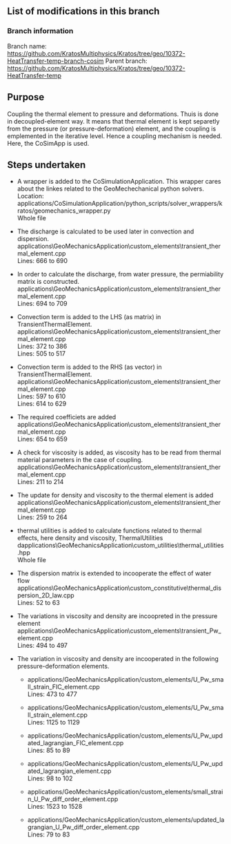 ## List of modifications in this branch

### Branch information
Branch name: https://github.com/KratosMultiphysics/Kratos/tree/geo/10372-HeatTransfer-temp-branch-cosim
Parent branch: https://github.com/KratosMultiphysics/Kratos/tree/geo/10372-HeatTransfer-temp

## Purpose
Coupling the thermal element to pressure and deformations. Thuis is done in decoupled-element way. It means that thermal element is kept separetly from the pressure (or pressure-deformation) element, and the coupling is emplemented in the iterative level. Hence a coupling mechanism is needed. Here, the CoSimApp is used.

## Steps undertaken
- A wrapper is added to the CoSimulationApplication. This wrapper cares about the linkes related to the GeoMechechanical python solvers. <br>
Location: applications/CoSimulationApplication/python_scripts/solver_wrappers/kratos/geomechanics_wrapper.py <br>
Whole file

- The discharge is calculated to be used later in convection and dispersion. <br>
applications\GeoMechanicsApplication\custom_elements\transient_thermal_element.cpp <br>
Lines: 666 to 690

- In order to calculate the discharge, from water pressure, the permiability matrix is constructed.
applications\GeoMechanicsApplication\custom_elements\transient_thermal_element.cpp <br>
Lines: 694 to 709

- Convection term is added to the LHS (as matrix) in TransientThermalElement. <br>
applications\GeoMechanicsApplication\custom_elements\transient_thermal_element.cpp <br>
Lines: 372 to 386 <br>
Lines: 505 to 517

- Convection term is added to the RHS (as vector) in TransientThermalElement. <br>
applications\GeoMechanicsApplication\custom_elements\transient_thermal_element.cpp <br>
Lines: 597 to 610 <br>
Lines: 614 to 629

- The required coefficiets are added <br>
applications\GeoMechanicsApplication\custom_elements\transient_thermal_element.cpp <br>
Lines: 654 to 659

- A check for viscosity is added, as viscosity has to be read from thermal material parameters in the case of coupling. <br>
applications\GeoMechanicsApplication\custom_elements\transient_thermal_element.cpp <br>
Lines: 211 to 214

- The update for density and viscosity to the thermal element is added <br>
applications\GeoMechanicsApplication\custom_elements\transient_thermal_element.cpp <br>
Lines: 259 to 264

- thermal utilities is added to calculate functions related to thermal effects, here density and viscosity, ThermalUtilities <br>
dapplications\GeoMechanicsApplication\custom_utilities\thermal_utilities.hpp <br>
Whole file

- The dispersion matrix is extended to incooperate the effect of water flow <br>
applications\GeoMechanicsApplication\custom_constitutive\thermal_dispersion_2D_law.cpp <br>
Lines: 52 to 63

- The variations in viscosity and density are incoopreted in the pressure element <br>
applications\GeoMechanicsApplication\custom_elements\transient_Pw_element.cpp <br>
Lines: 494 to 497 

- The variation in viscosity and density are incooperated in the following pressure-deformation elements. <br>

  - applications/GeoMechanicsApplication/custom_elements/U_Pw_small_strain_FIC_element.cpp <br>
  Lines: 473 to 477

  - applications/GeoMechanicsApplication/custom_elements/U_Pw_small_strain_element.cpp <br>
  Lines: 1125 to 1129

  - applications/GeoMechanicsApplication/custom_elements/U_Pw_updated_lagrangian_FIC_element.cpp <br>
  Lines: 85 to 89

  - applications/GeoMechanicsApplication/custom_elements/U_Pw_updated_lagrangian_element.cpp <br>
  Lines: 98 to 102

  - applications/GeoMechanicsApplication/custom_elements/small_strain_U_Pw_diff_order_element.cpp <br>
  Lines: 1523 to 1528

  - applications/GeoMechanicsApplication/custom_elements/updated_lagrangian_U_Pw_diff_order_element.cpp <br>
  Lines: 79 to 83

